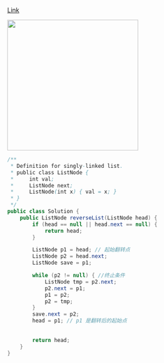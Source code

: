 [Link](https://leetcode.com/problems/reverse-linked-list/)

<img src="https://lh3.googleusercontent.com/PJaUE7-UX-8nt-M8nRHnQSe92CulwrpAxkfibrVNQQHC88_u1xbwQUMq9ofEgCY71nUOQkj4h80y5-h8RhCP3v2sE5AMjUEtG9d8TwZslXKYsM5e0txqNn45pjXnPofI4ntm9YOKxe_by4tagZ3uWh-H1JjWESYt3jhFUraM2vWWpFUO1gIZbE7zcs5iYqCUy25Y6IBM-zaj7lf89hry3DaPbfGLSqsNmxgxF1yY3lB8sAezYRQ9szv9xeqEBUBHuJIy3fxTzWkGKykBU9zreu9Hz7XXo678fvKNMRFXzbGuxmlmF7Q_KI7oi138FdvCslss913niMfBJHqc-vNzx9ZNIl2uiVMejkw8RMuFTtKhQuJvnmqf4PPvNjsS4eUzUDU0aE9GZm-kyUt2IJCJGuFbaHHkejtiVgRjOJsSdUoRMoYYl6GU0RN6VIn6KUeVBQuGO9_KQVBMUvyT0P89_0cQmFPXZLSeKA-6mS_zJ9vgWWX4BtEjpFMeSVSFcDJ27TN9OYtETkaWfHCrG6jP876oTwzOzGpgIABJQiwZuAs=w1728-h1296-no" width="300">

```java
/**
 * Definition for singly-linked list.
 * public class ListNode {
 *     int val;
 *     ListNode next;
 *     ListNode(int x) { val = x; }
 * }
 */
public class Solution {
    public ListNode reverseList(ListNode head) {
        if (head == null || head.next == null) {
            return head;
        }   

        ListNode p1 = head; // 起始翻转点
        ListNode p2 = head.next;
        ListNode save = p1;

        while (p2 != null) { //终止条件
            ListNode tmp = p2.next;
            p2.next = p1;
            p1 = p2;
            p2 = tmp;
        }
        save.next = p2;
        head = p1; // p1 是翻转后的起始点
        
        
        return head;
    }
}
```
